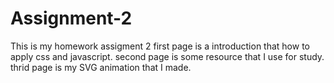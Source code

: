 # Assignment-2
This is my homework assigment 2
first page is a introduction that how to apply css and javascript.
second page is some resource that I use for study.
thrid page is my SVG animation that I made.